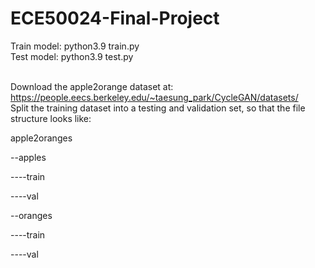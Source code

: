 # ECE50024-Final-Project

Train model: python3.9 train.py
<br />
Test model: python3.9 test.py
<br />
<br />

Download the apple2orange dataset at: https://people.eecs.berkeley.edu/~taesung_park/CycleGAN/datasets/
<br />
Split the training dataset into a testing and validation set, so that the file structure looks like:

apple2oranges

--apples

----train

----val

--oranges

----train

----val

